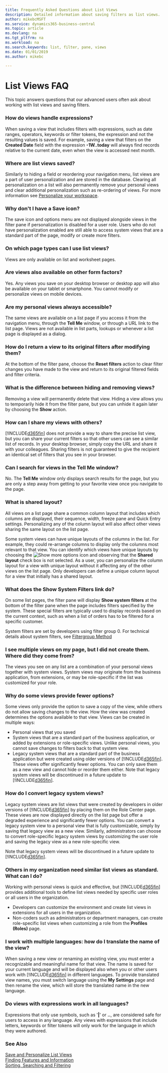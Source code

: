 ```yaml
---
title: Frequently Asked Questions about List Views
description: Detailed information about saving filters as list views.
author: mikebcMSFT
ms.service: dynamics365-business-central
ms.topic: article
ms.devlang: na
ms.tgt_pltfrm: na
ms.workload: na
ms.search.keywords: list, filter, pane, views
ms.date: 01/01/2019
ms.author: mikebc

---
```

# List Views FAQ
This topic answers questions that our advanced users often ask about working with list views and saving filters.  

### How do views handle expressions?
When saving a view that includes filters with expressions, such as date ranges, operators, keywords or filter tokens, the expression and not the resulting values is saved. For example, saving a view that filters on the **Created Date** field with the expression **-1W..today** will always find records relative to the current date, even when the view is accessed next month.

### Where are list views saved?
Similarly to hiding a field or reordering your navigation menu, list views are a part of user personalization and are stored in the database. Clearing all personalization on a list will also permanently remove your personal views and clear additional personalization such as re-ordering of views. For more information see [Personalize your workspace](ui-personalization-user.md).

### Why don't I have a Save icon?
The save icon and options menu are not displayed alongside views in the filter pane if personalization is disabled for a user role. Users who do not have personalization enabled are still able to access system views that are a standard part of the page, modify or create more filters.

### On which page types can I use list views?
Views are only available on list and worksheet pages.

### Are views also available on other form factors?
Yes. Any views you save on your desktop browser or desktop app will also be available on your tablet or smartphone. You cannot modify or personalize views on mobile devices.

### Are my personal views always accessible?
The same views are available on a list page if you access it from the navigation menu, through the **Tell Me** window, or through a URL link to the list page. Views are not available in list parts, lookups or whenever a list page is displayed as a dialog.

### How do I return a view to its original filters after modifying them?
At the bottom of the filter pane, choose the **Reset filters** action to clear filter changes you have made to the view and return to its original filtered fields and filter criteria.

### What is the difference between hiding and removing views?
Removing a view will permanently delete that view. Hiding a view allows you to temporarily hide it from the filter pane, but you can unhide it again later by choosing the **Show** action.

### How can I share my views with others?
[!INCLUDE[d365fin](includes/d365fin_md.md)] does not provide a way to share the precise list view, but you can share your current filters so that other users can see a similar list of records. In your desktop browser, simply copy the URL and share it with your colleagues. Sharing filters is not guaranteed to give the recipient an identical set of filters that you see in your browser.

### Can I search for views in the Tell Me window?
No. The **Tell Me** window only displays search results for the page, but you are only a step away from getting to your favorite view once you navigate to the page.

### What is shared layout?
All views on a list page share a common column layout that includes which columns are displayed, their sequence, width, freeze pane and Quick Entry settings. Personalizing any of the column layout will also affect other views sharing the same layout on the list page.

Some system views can have unique layouts of the columns in the list. For example, they could re-arrange columns to display only the columns most relevant to that view. You can identify which views have unique layouts by choosing the ![Show more options](media/show-more-options-icon.png "Show more options") icon and observing that the **Shared layout** check box is not selected. As a user, you can personalize the column layout for a view with unique layout without it affecting any of the other views on the list page. Only developers can define a unique column layout for a view that initially has a shared layout.

### What does the Show System Filters link do?
On some list pages, the filter pane will display **Show system filters** at the bottom of the filter pane when the page includes filters specified by the system. These special filters are typically used to display records based on the current context, such as when a list of orders has to be filtered for a specific customer.

System filters are set by developers using filter group 0. For technical details about system filters, see [Filtergroup Method](/dynamics365/business-central/dev-itpro/developer/methods-auto/record/record-filtergroup-method)

### I see multiple views on my page, but I did not create them. Where did they come from?
The views you see on any list are a combination of your personal views together with system views. System views may originate from the business application, from extensions, or may be role-specific if the list was customized for your role.

### Why do some views provide fewer options?
Some views only provide the option to save a copy of the view, while others do not allow saving changes to the view. How the view was created determines the options available to that view. Views can be created in multiple ways:
- Personal views that you saved
- System views that are a standard part of the business application, or added by extensions or role-specific views. Unlike personal views, you cannot save changes to filters back to that system view.
- Legacy system views that are a standard part of the business application but were created using older versions of [!INCLUDE[d365fin](includes/d365fin_md.md)]. These views offer significantly fewer options. You can only save them as a new view and cannot hide or reorder them either. Note that legacy system views will be discontinued in a future update to [!INCLUDE[d365fin](includes/d365fin_md.md)].

### How do I convert legacy system views?
Legacy system views are list views that were created by developers in older versions of [!INCLUDE[d365fin](includes/d365fin_md.md)] by placing them on the Role Center page. These views are now displayed directly on the list page but offer a degraded experience and significantly fewer options. You can convert a legacy system view to a personal view that is fully customizable, simply by saving that legacy view as a new view. Similarly, administrators can choose to convert role-specific legacy system views by customizing the user role and saving the legacy view as a new role-specific view.

Note that legacy system views will be discontinued in a future update to [!INCLUDE[d365fin](includes/d365fin_md.md)].

### Others in my organization need similar list views as standard. What can I do?
Working with personal views is quick and effective, but [!INCLUDE[d365fin](includes/d365fin_md.md)] provides additional tools to define list views needed by specific user roles or all users in the organization.
 - Developers can customize the environment and create list views in extensions for all users in the organization.
 - Non-coders such as administrators or department managers, can create role-specific list views when customizing a role from the **Profiles (Roles)** page.

### I work with multiple languages: how do I translate the name of the view?
When saving a new view or renaming an existing view, you must enter a recognizable and meaningful name for that view. The name is saved for your current language and will be displayed also when you or other users work with [!INCLUDE[d365fin](includes/d365fin_md.md)] in different languages. To provide translated view names, you must switch language using the **My Settings** page and then rename the view, which will store the translated name in the new language.

### Do views with expressions work in all languages?
Expressions that only use symbols, such as '**|**' or **..**, are considered safe for users to access in any language. Any views with expressions that include letters, keywords or filter tokens will only work for the language in which they were authored.


### See Also  
[Save and Personalize List Views](ui-views.md)  
[Finding Features and Information](ui-search.md)    
[Sorting, Searching and Filtering](ui-enter-criteria-filters.md)  

